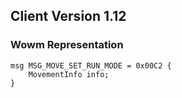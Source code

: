 ## Client Version 1.12

### Wowm Representation
```rust,ignore
msg MSG_MOVE_SET_RUN_MODE = 0x00C2 {
    MovementInfo info;    
}

```
